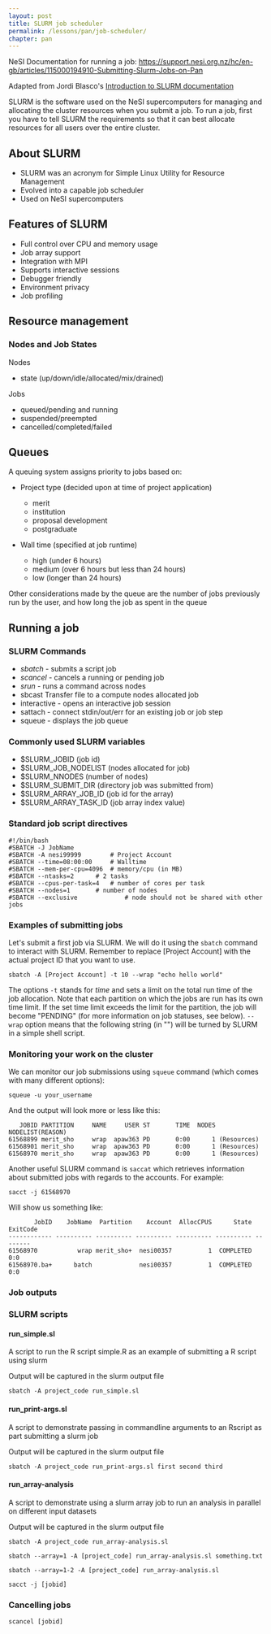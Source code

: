 ```yaml
---
layout: post
title: SLURM job scheduler
permalink: /lessons/pan/job-scheduler/
chapter: pan
---
```


NeSI Documentation for running a job: https://support.nesi.org.nz/hc/en-gb/articles/115000194910-Submitting-Slurm-Jobs-on-Pan

Adapted from Jordi Blasco's [Introduction to SLURM documentation](https://wiki.auckland.ac.nz/download/attachments/63145549/introduction-slurm.pdf?api=v2)

SLURM is the software used on the NeSI supercomputers for managing and allocating the cluster resources when you submit a job. To run a job, first you have to tell SLURM the requirements so that it can best allocate resources for all users over the entire cluster.

## About SLURM

- SLURM was an acronym for Simple Linux Utility for Resource Management
- Evolved into a capable job scheduler
- Used on NeSI supercomputers

## Features of SLURM

- Full control over CPU and memory usage
- Job array support
- Integration with MPI
- Supports interactive sessions
- Debugger friendly
- Environment privacy
- Job profiling

## Resource management

### Nodes and Job States

Nodes

- state (up/down/idle/allocated/mix/drained)

Jobs

- queued/pending and running
- suspended/preempted
- cancelled/completed/failed

## Queues

A queuing system assigns priority to jobs based on:

- Project type (decided upon at time of project application)
  - merit
  - institution
  - proposal development
  - postgraduate

- Wall time (specified at job runtime)
  - high (under 6 hours)
  - medium (over 6 hours but less than 24 hours)
  - low (longer than 24 hours)

Other considerations made by the queue are the number of jobs previously run by the user, and how long the job as spent in the queue

## Running a job

### SLURM Commands


- *sbatch* - submits a script job
- *scancel* - cancels a running or pending job
- *srun* - runs a command across nodes
- sbcast Transfer file to a compute nodes allocated job
- interactive - opens an interactive job session
- sattach - connect stdin/out/err for an existing job or job step
- squeue - displays the job queue

### Commonly used SLURM variables

- $SLURM_JOBID (job id)
- $SLURM_JOB_NODELIST (nodes allocated for job)
- $SLURM_NNODES (number of nodes)
- $SLURM_SUBMIT_DIR (directory job was submitted from)
- $SLURM_ARRAY_JOB_ID (job id for the array)
- $SLURM_ARRAY_TASK_ID (job array index value)

### Standard job script directives

```
#!/bin/bash
#SBATCH -J JobName
#SBATCH -A nesi99999		# Project Account
#SBATCH --time=08:00:00		# Walltime
#SBATCH --mem-per-cpu=4096	# memory/cpu (in MB)
#SBATCH --ntasks=2		# 2 tasks
#SBATCH --cpus-per-task=4	# number of cores per task
#SBATCH --nodes=1		# number of nodes
#SBATCH --exclusive             # node should not be shared with other jobs
```



### Examples of submitting jobs

Let's submit a first job via SLURM. We will do it using the `sbatch` command to interact with SLURM. Remember to replace [Project Account] with the actual project ID that you want to use.

```
sbatch -A [Project Account] -t 10 --wrap "echo hello world"

```

The options `-t` stands for *time* and sets a limit on the total run time of the job allocation. Note that each partition on which the jobs are run has its own time limit. If the set time limit exceeds the limit for the partition, the job will become "PENDING" (for more information on job statuses, see below).
`--wrap` option means that the following string (in "") will be turned by SLURM in a simple shell script.


### Monitoring your work on the cluster

We can monitor our job submissions using `squeue` command (which comes with many different options):

```
squeue -u your_username
```

And the output will look more or less like this:

```
   JOBID PARTITION     NAME     USER ST       TIME  NODES NODELIST(REASON)
61568899 merit_sho     wrap  apaw363 PD       0:00      1 (Resources)
61568901 merit_sho     wrap  apaw363 PD       0:00      1 (Resources)
61568970 merit_sho     wrap  apaw363 PD       0:00      1 (Resources)
```

Another useful SLURM command is `saccat` which retrieves information about submitted jobs with regards to the accounts. For example:

```
sacct -j 61568970
```

Will show us something like:

```
       JobID    JobName  Partition    Account  AllocCPUS      State ExitCode
------------ ---------- ---------- ---------- ---------- ---------- --------
61568970           wrap merit_sho+  nesi00357          1  COMPLETED      0:0
61568970.ba+      batch             nesi00357          1  COMPLETED      0:0
```

### Job outputs



### SLURM scripts

#### run_simple.sl

A script to run the R script simple.R as an example of submitting a R script using slurm

Output will be captured in the slurm output file

```
sbatch -A project_code run_simple.sl
```

#### run_print-args.sl

A script to demonstrate passing in commandline arguments to an Rscript as part submitting a slurm job

Output will be captured in the slurm output file

```
sbatch -A project_code run_print-args.sl first second third
```



#### run_array-analysis

A script to demonstrate using a slurm array job to run an analysis in parallel on different input datasets

Output will be captured in the slurm output file


```
sbatch -A project_code run_array-analysis.sl
```


```
sbatch --array=1 -A [project_code] run_array-analysis.sl something.txt
```

```
sbatch --array=1-2 -A [project_code] run_array-analysis.sl
```

```
sacct -j [jobid]
```


### Cancelling jobs

```
scancel [jobid]
```

```

```
